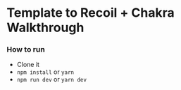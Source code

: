 # Template to Recoil + Chakra Walkthrough

### How to run
* Clone it
* `npm install` or `yarn`
* `npm run dev` or `yarn dev`